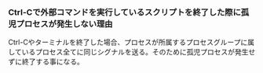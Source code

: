 ### Ctrl-Cで外部コマンドを実行しているスクリプトを終了した際に孤児プロセスが発生しない理由
Ctrl-Cやターミナルを終了した場合、プロセスが所属するプロセスグループに属しているプロセス全てに同じシグナルを送る。そのために孤児プロセスが発生せずに終了する事になる。
